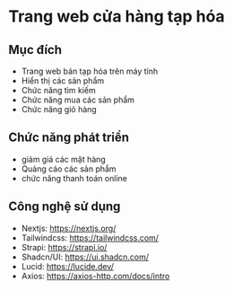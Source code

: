 # Trang web cửa hàng tạp hóa
## Mục đích
- Trang web bán tạp hóa trên máy tính
- Hiển thị các sản phẩm
- Chức năng tìm kiếm
- Chức năng mua các sản phẩm
- Chức năng giỏ hàng

## Chức năng phát triển 
- giảm giá các mặt hàng
- Quảng cáo các sản phẩm
- chức năng thanh toán online

## Công nghệ sử dụng
- Nextjs: https://nextjs.org/
- Tailwindcss: https://tailwindcss.com/
- Strapi: https://strapi.io/
- Shadcn/UI: https://ui.shadcn.com/
- Lucid: https://lucide.dev/
- Axios: https://axios-http.com/docs/intro
